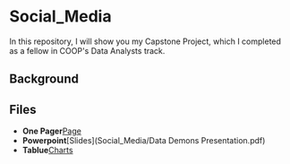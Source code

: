 # Social_Media
In this repository, I will show you my Capstone Project, which I completed as a fellow in COOP's Data Analysts track. 

## Background

## Files
- **One Pager**[Page]()
- **Powerpoint**[Slides](Social_Media/Data Demons Presentation.pdf)
- **Tablue**[Charts]()


